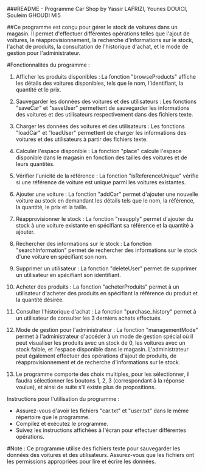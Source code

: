 ###README - Programme Car Shop by Yassir LAFRIZI, Younes DOUICI, Souleim GHOUDI MI5

##Ce programme est conçu pour gérer le stock de voitures dans un magasin. Il permet d'effectuer différentes opérations telles que l'ajout de voitures, le réapprovisionnement, la recherche d'informations sur le stock, l'achat de produits, la consultation de l'historique d'achat, et le mode de gestion pour l'administrateur.

#Fonctionnalités du programme :

1. Afficher les produits disponibles : La fonction "browseProducts" affiche les détails des voitures disponibles, tels que le nom, l'identifiant, la quantité et le prix.

2. Sauvegarder les données des voitures et des utilisateurs : Les fonctions "saveCar" et "saveUser" permettent de sauvegarder les informations des voitures et des utilisateurs respectivement dans des fichiers texte.

3. Charger les données des voitures et des utilisateurs : Les fonctions "loadCar" et "loadUser" permettent de charger les informations des voitures et des utilisateurs à partir des fichiers texte.

4. Calculer l'espace disponible : La fonction "place" calcule l'espace disponible dans le magasin en fonction des tailles des voitures et de leurs quantités.

5. Vérifier l'unicité de la référence : La fonction "isReferenceUnique" vérifie si une référence de voiture est unique parmi les voitures existantes.

6. Ajouter une voiture : La fonction "addCar" permet d'ajouter une nouvelle voiture au stock en demandant les détails tels que le nom, la référence, la quantité, le prix et la taille.

7. Réapprovisionner le stock : La fonction "resupply" permet d'ajouter du stock à une voiture existante en spécifiant sa référence et la quantité à ajouter.

8. Rechercher des informations sur le stock : La fonction "searchInformation" permet de rechercher des informations sur le stock d'une voiture en spécifiant son nom.

9. Supprimer un utilisateur : La fonction "deleteUser" permet de supprimer un utilisateur en spécifiant son identifiant.

10. Acheter des produits : La fonction "acheterProduits" permet à un utilisateur d'acheter des produits en spécifiant la référence du produit et la quantité désirée.

11. Consulter l'historique d'achat : La fonction "purchase_history" permet à un utilisateur de consulter les 3 derniers achats effectués.

12. Mode de gestion pour l'administrateur : La fonction "managementMode" permet à l'administrateur d'accéder à un mode de gestion spécial où il peut visualiser les produits avec un stock de 0, les voitures avec un stock faible, et l'espace disponible dans le magasin. L'administrateur peut également effectuer des opérations d'ajout de produits, de réapprovisionnement et de recherche d'informations sur le stock.

13. Le programme comporte des choix multiples, pour les sélectionner, il faudra sélectionner les boutons 1, 2, 3 (correspondant à la réponse voulue), et ainsi de suite s'il existe plus de propositions.

Instructions pour l'utilisation du programme :
- Assurez-vous d'avoir les fichiers "car.txt" et "user.txt" dans le même répertoire que le programme.
- Compilez et exécutez le programme.
- Suivez les instructions affichées à l'écran pour effectuer différentes opérations.

#Note : Ce programme utilise des fichiers texte pour sauvegarder les données des voitures et des utilisateurs. Assurez-vous que les fichiers ont les permissions appropriées pour lire et écrire les données.
